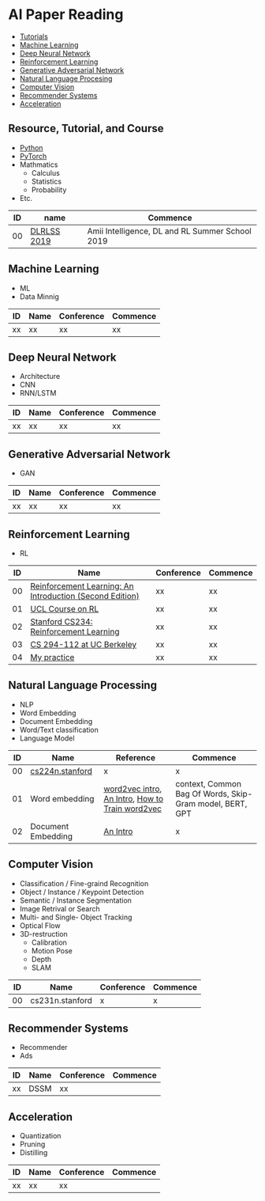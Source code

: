 # AI Paper Reading

- [Tutorials](#tutorial)
- [Machine Learning](#ml)
- [Deep Neural Network](#dnn)
- [Reinforcement Learning](#rl)
- [Generative Adversarial Network](#gan)
- [Natural Language Procesing](#nlp)
- [Computer Vision](#cv)
- [Recommender Systems](#recm)
- [Acceleration](#acc)


## <div id="tutorial"></div>Resource, Tutorial, and Course
- [Python](https://github.com/lyuwenyu/Leetcode)
- [PyTorch](https://pytorch.org/)
- Mathmatics
    - Calculus  
    - Statistics  
    - Probability  
- Etc. 

ID|name|Commence  
---|---|---
00 | [DLRLSS 2019](https://www.youtube.com/watch?v=O2o4oONWCWA&list=PLKlhhkvvU8-aXmPQZNYG_e-2nTd0tJE8v&index=2&t=0s) | Amii Intelligence, DL and RL Summer School 2019


## <div id="ml"></div>Machine Learning   
- ML  
- Data Minnig 

|ID|Name|Conference|Commence  
|---|---|---|---|
xx | xx | xx | xx


## <div id="dnn"></div>Deep Neural Network
- Architecture
- CNN  
- RNN/LSTM  

|ID|Name|Conference|Commence  
|---|---|---|---|
xx | xx | xx | xx




## <div id="gan"></div>Generative Adversarial Network
- GAN  

|ID|Name|Conference|Commence  
|---|---|---|---|
xx | xx | xx | xx


## <div id="rl"></div>Reinforcement Learning
- RL

ID|Name|Conference|Commence  
---|---|---|---
00 | [Reinforcement Learning: An Introduction (Second Edition)](http://www.incompleteideas.net/book/RLbook2018.pdf) | xx | xx
01 | [UCL Course on RL](http://www0.cs.ucl.ac.uk/staff/d.silver/web/Teaching.html) | xx | xx
02 | [Stanford CS234: Reinforcement Learning](http://web.stanford.edu/class/cs234/index.html) | xx | xx
03 | [CS 294-112 at UC Berkeley](http://rail.eecs.berkeley.edu/deeprlcourse/) | xx | xx
04 | [My practice](https://github.com/lyuwenyu/RL) | xx | xx

## <div id="nlp"></div>Natural Language Processing
- NLP 
- Word Embedding
- Document Embedding
- Word/Text classification
- Language Model

ID|Name|Reference|Commence  
---|---|---|---
00 | [cs224n.stanford](http://web.stanford.edu/class/cs224n/)| x | x
01 | Word embedding | [word2vec intro](http://mccormickml.com/2016/04/19/word2vec-tutorial-the-skip-gram-model/), [An Intro](https://towardsdatascience.com/introduction-to-word-embedding-and-word2vec-652d0c2060fa), [How to Train word2vec](http://jalammar.github.io/illustrated-word2vec/) | context, Common Bag Of Words, Skip-Gram model, BERT, GPT
02 | Document Embedding | [An Intro](https://towardsdatascience.com/document-embedding-techniques-fed3e7a6a25d) | x


## <div id="cv"></div>Computer Vision
- Classification / Fine-graind Recognition  
- Object / Instance / Keypoint Detection    
- Semantic / Instance Segmentation   
- Image Retrival or Search   
- Multi- and Single- Object Tracking  
- Optical Flow  
- 3D-restruction 
    - Calibration 
    - Motion Pose 
    - Depth
    - SLAM


|ID|Name|Conference|Commence  
|---|---|---|---|
00 | cs231n.stanford | x | x


## <div id="recm"></div>Recommender Systems
- Recommender
- Ads

|ID|Name|Conference|Commence  
|---|---|---|---|
xx | DSSM | xx | 

## <div id="acc"></div>Acceleration
- Quantization  
- Pruning  
- Distilling  

|ID|Name|Conference|Commence  
|---|---|---|---|
xx | xx | xx | 
